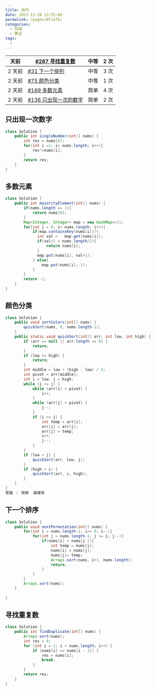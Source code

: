 ```yaml
---
title: 技巧
date: 2023-12-20 13:55:09
permalink: /pages/0f14f6/
categories: 
  - 后端
  - 算法
tags: 
  - 
---
```


| 天前   | [#287 寻找重复数](https://leetcode.cn/problems/find-the-duplicate-number/) | 中等 | 2 次 |
| ------ | ------------------------------------------------------------ | ---- | ---- |
| 2 天前 | [#31 下一个排列](https://leetcode.cn/problems/next-permutation/) | 中等 | 3 次 |
| 2 天前 | [#75 颜色分类](https://leetcode.cn/problems/sort-colors/)    | 中等 | 1 次 |
| 2 天前 | [#169 多数元素](https://leetcode.cn/problems/majority-element/) | 简单 | 4 次 |
| 2 天前 | [#136 只出现一次的数字](https://leetcode.cn/problems/single-number/) | 简单 | 2 次 |

## 只出现一次数字



```java
class Solution {
    public int singleNumber(int[] nums) {
        int res = nums[0];
        for(int i =1; i< nums.length; i++){
            res^=nums[i];
        }
        return res;
    }
}
```



## 多数元素



```java
class Solution {
    public int majorityElement(int[] nums) {
        if(nums.length == 1){
            return nums[0];
        }
        Map<Integer, Integer> map = new HashMap<>();
        for(int i = 0; i< nums.length; i++){
            if(map.containsKey(nums[i])){
              int val =   map.get(nums[i]);
              if(val+1 > nums.length/2){
                  return nums[i];
              } 
              map.put(nums[i], val+1);
            } else{
                map.put(nums[i], 1);
            }
        }
        return -1;
    }
}
```



## 颜色分类



```java
class Solution {
    public void sortColors(int[] nums) {
        quickSort(nums, 0, nums.length-1);
    }
    public static void quickSort(int[] arr, int low, int high) {
        if (arr == null || arr.length == 0) {
            return;
        }
        if (low >= high) {
            return;
        }
        int middle = low + (high - low) / 2;
        int pivot = arr[middle];
        int i = low, j = high;
        while (i <= j) {
            while (arr[i] < pivot) {
                i++;
            }
            while (arr[j] > pivot) {
                j--;
            }
            if (i <= j) {
                int temp = arr[i];
                arr[i] = arr[j];
                arr[j] = temp;
                i++;
                j--;
            }
        }
        if (low < j) {
            quickSort(arr, low, j);
        }
        if (high > i) {
            quickSort(arr, i, high);
        }
    }
}
思路 ： 快排  直接背
```



## 下一个排序



```java
class Solution {
    public void nextPermutation(int[] nums) {
        for(int i = nums.length-1; i>= 0; i--){
            for(int j = nums.length-1; j >= i; j--){
                if(nums[i] < nums[j ]){
                    int temp = nums[i];
                    nums[i] = nums[j];
                    nums[j]= temp;                    
                    Arrays.sort(nums, i+1, nums.length);
                    return;
                }
            }
        } 
        Arrays.sort(nums);   
    }
    
}
```



## 寻找重复数



```java
class Solution {
    public int findDuplicate(int[] nums) {
        Arrays.sort(nums);
        int res = 0;
        for (int i = 1; i < nums.length; i++) {
            if (nums[i] == nums[i - 1]) {
                res = nums[i];
                break;
            }
        }
        return res;
    }
}
```

